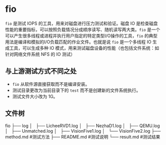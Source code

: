 # fio

`fio` 是测试 IOPS 的工具，用来对磁盘进行压力测试和验证。磁盘 IO 是检查磁盘性能的重要指标，可以按照负载情况分成顺序读写、随机读写两大类。`fio` 是一个可以产生很多线程或进程并执行用户指定的特定类型I/O操作的工具，`fio` 的典型用法是编译和模拟的I/O负载匹配的作业文件。也就是说 `fio` 是一个多线程 IO 生成工具，可以生成多种 IO 模式，用来测试磁盘设备的性能（也包括文件系统：如针对网络文件系统 NFS 的 IO 测试）

## 与上游测试方式不同之处

- `fio` 从软件源直接获取而不是编译安装。
- 测试目录更改为当前目录下的 `test` 而不是创建新的文件系统执行。
- 测试文件大小改为 1G。

## 文件树

fio
├── log
│   ├── LicheeRVD1.log
│   ├── NezhaD1.log
│   ├── QEMU.log
│   ├── Unmatched.log
│   ├── VisionFive1.log
│   └── VisionFive2.log
├── method.md   #测试方法
├── README.md   #测试说明
└── result.md   #测试结果